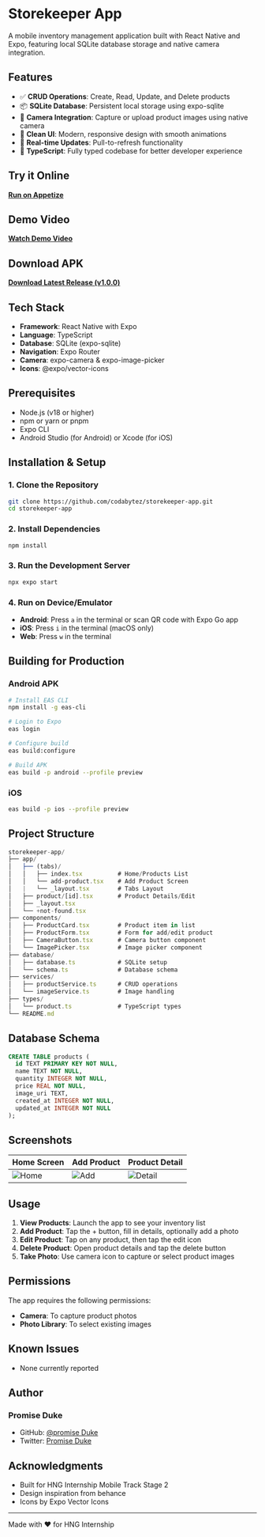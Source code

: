 # Storekeeper App

A mobile inventory management application built with React Native and Expo, featuring local SQLite database storage and native camera integration.

## Features

- ✅ **CRUD Operations**: Create, Read, Update, and Delete products
- 📦 **SQLite Database**: Persistent local storage using expo-sqlite
- 📸 **Camera Integration**: Capture or upload product images using native camera
- 🎨 **Clean UI**: Modern, responsive design with smooth animations
- 🔄 **Real-time Updates**: Pull-to-refresh functionality
- 🎯 **TypeScript**: Fully typed codebase for better developer experience

## Try it Online

[**Run on Appetize**](https://appetize.io/app/)

## Demo Video

[**Watch Demo Video**](https://drive.google.com/file/)

## Download APK

[**Download Latest Release (v1.0.0)**](https://drive.google.com/file)

## Tech Stack

- **Framework**: React Native with Expo
- **Language**: TypeScript
- **Database**: SQLite (expo-sqlite)
- **Navigation**: Expo Router
- **Camera**: expo-camera & expo-image-picker
- **Icons**: @expo/vector-icons

## Prerequisites

- Node.js (v18 or higher)
- npm or yarn or pnpm
- Expo CLI
- Android Studio (for Android) or Xcode (for iOS)

## Installation & Setup

### 1. Clone the Repository

```bash
git clone https://github.com/codabytez/storekeeper-app.git
cd storekeeper-app
```

### 2. Install Dependencies

```bash
npm install
```

### 3. Run the Development Server

```bash
npx expo start
```

### 4. Run on Device/Emulator

- **Android**: Press `a` in the terminal or scan QR code with Expo Go app
- **iOS**: Press `i` in the terminal (macOS only)
- **Web**: Press `w` in the terminal

## Building for Production

### Android APK

```bash
# Install EAS CLI
npm install -g eas-cli

# Login to Expo
eas login

# Configure build
eas build:configure

# Build APK
eas build -p android --profile preview
```

### iOS

```bash
eas build -p ios --profile preview
```

## Project Structure

```javascript
storekeeper-app/
├── app/
│   ├── (tabs)/
│   │   ├── index.tsx          # Home/Products List
│   │   └── add-product.tsx    # Add Product Screen
│   |   └── _layout.tsx        # Tabs Layout
│   ├── product/[id].tsx       # Product Details/Edit
│   ├── _layout.tsx
│   └── +not-found.tsx
├── components/
│   ├── ProductCard.tsx        # Product item in list
│   ├── ProductForm.tsx        # Form for add/edit product
│   ├── CameraButton.tsx       # Camera button component
│   └── ImagePicker.tsx        # Image picker component
├── database/
│   ├── database.ts            # SQLite setup
│   └── schema.ts              # Database schema
├── services/
│   ├── productService.ts      # CRUD operations
│   └── imageService.ts        # Image handling
├── types/
│   └── product.ts             # TypeScript types
└── README.md
```

## Database Schema

```sql
CREATE TABLE products (
  id TEXT PRIMARY KEY NOT NULL,
  name TEXT NOT NULL,
  quantity INTEGER NOT NULL,
  price REAL NOT NULL,
  image_uri TEXT,
  created_at INTEGER NOT NULL,
  updated_at INTEGER NOT NULL
);
```

## Screenshots

| Home Screen                   | Add Product                 | Product Detail                    |
| ----------------------------- | --------------------------- | --------------------------------- |
| ![Home](screenshots/) | ![Add](screenshots/) | ![Detail](screenshots/) |

## Usage

1. **View Products**: Launch the app to see your inventory list
2. **Add Product**: Tap the + button, fill in details, optionally add a photo
3. **Edit Product**: Tap on any product, then tap the edit icon
4. **Delete Product**: Open product details and tap the delete button
5. **Take Photo**: Use camera icon to capture or select product images

## Permissions

The app requires the following permissions:

- **Camera**: To capture product photos
- **Photo Library**: To select existing images

## Known Issues

- None currently reported

## Author

### Promise Duke

- GitHub: [@promise Duke](https://github.com/Promiseead/storekeeper-mobileApp.git)
- Twitter: [Promise Duke](https://x.com/Promisedukeac)

## Acknowledgments

- Built for HNG Internship Mobile Track Stage 2
- Design inspiration from behance
- Icons by Expo Vector Icons

---

Made with ❤️ for HNG Internship
